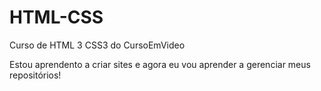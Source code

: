 # HTML-CSS
 Curso de HTML 3 CSS3 do CursoEmVideo

Estou aprendento a criar sites e agora eu vou aprender a gerenciar meus repositórios!